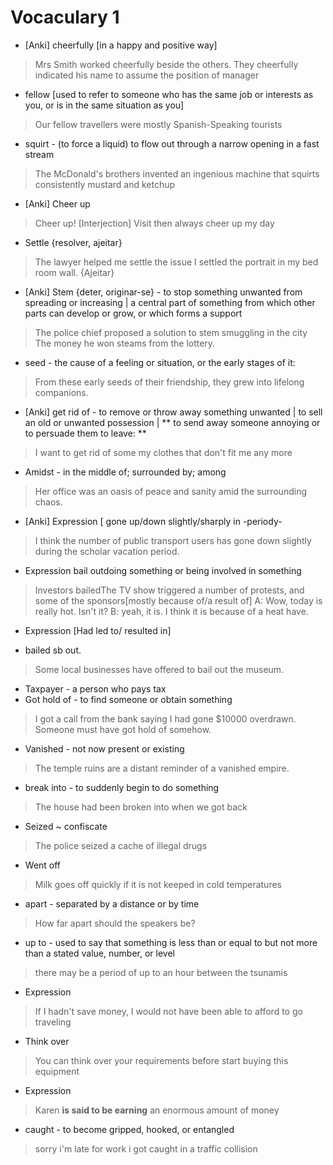 

# Vocaculary 1

* [Anki] cheerfully [in a happy and positive way]
> Mrs Smith worked cheerfully beside the others.
> They cheerfully indicated his name to assume the position of manager
* fellow [used to refer to someone who has the same job or interests as you, or is in the same situation as you]
> Our fellow travellers were mostly Spanish-Speaking tourists
* squirt - (to force a liquid) to flow out through a narrow opening in a fast stream
> The McDonald's brothers invented an ingenious machine that squirts consistently mustard and ketchup
* [Anki] Cheer up 
> Cheer up! [Interjection]
> Visit then always cheer up my day
* Settle {resolver, ajeitar}
> The lawyer helped me settle the issue
> I settled the portrait in my bed room wall. {Ajeitar}
* [Anki] Stem {deter, originar-se} - to stop something unwanted from spreading or increasing | a central part of something from which other parts can develop or grow, or which forms a support
> The police chief proposed a solution to stem smuggling in the city
> The money he won steams from the lottery.
* seed - the cause of a feeling or situation, or the early stages of it:
> From these early seeds of their friendship, they grew into lifelong companions.
* [Anki] get rid of - to remove or throw away something unwanted | to sell an old or unwanted possession  | ** to send away someone annoying or to persuade them to leave: **
> I want to get rid of some my clothes that don't fit me any more
* Amidst - in the middle of; surrounded by; among
> Her office was an oasis of peace and sanity amid the surrounding chaos.
* [Anki] Expression [ gone up/down slightly/sharply in -periody-
> I think the number of public transport users has gone down slightly during the scholar vacation period. 
* Expression  bail outdoing something or being involved in something
> Investors bailedThe TV show triggered a number of protests, and some of the sponsors[mostly because of/a result of]
> A: Wow, today is really hot. Isn't it?
> B: yeah, it is. I think it is because of a heat have.
* Expression [Had led to/ resulted in]
> 
* bailed sb out.
> Some local businesses have offered to bail out the museum.
* Taxpayer - a person who pays tax
* Got hold of - to find someone or obtain something
> I got a call from the bank saying I had gone $10000 overdrawn. Someone must have got hold of somehow.
* Vanished - not now present or existing
> The temple ruins are a distant reminder of a vanished empire.
* break into - to suddenly begin to do something
> The house had been broken into when we got back
* Seized ~ confiscate
> The police seized a cache of illegal drugs
* Went off
> Milk goes off quickly if it is not keeped in cold temperatures
* apart - separated by a distance or by time
> How far apart should the speakers be?
* up to - used to say that something is less than or equal to but not more than a stated value, number, or level
> there may be a period of up to an hour between the tsunamis
* Expression
> If I hadn't save money, I would not have been able to afford to go traveling
* Think over  
> You can think over your requirements before start buying this equipment
* Expression
> Karen **is said to be earning** an enormous amount of money
* caught - to become gripped, hooked, or entangled
> sorry i'm late for work i got caught in a traffic collision

